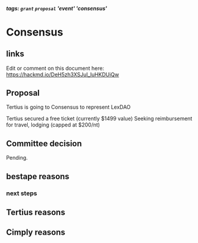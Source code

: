 ##### tags: `grant` `proposal` 'event' 'consensus'

# Consensus

## links

Edit or comment on this document here: https://hackmd.io/DeH5zh3XSJuI_luHKDUiQw

## Proposal

Tertius is going to Consensus to represent LexDAO

Tertius secured a free ticket (currently $1499 value) 
Seeking reimbursement for travel, lodging (capped at $200/nt)
## Committee decision

Pending.

## bestape reasons



### next steps


## Tertius reasons

## Cimply reasons
